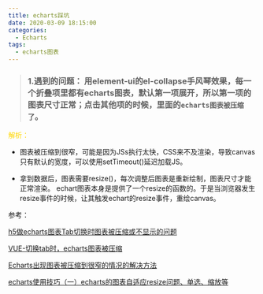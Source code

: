 ```yaml
---
title: echarts踩坑
date: 2020-03-09 18:15:00
categories:
  - Echarts
tags:
  - echarts图表
---
```


> ### 1.遇到的问题： 用element-ui的el-collapse手风琴效果，每一个折叠项里都有echarts图表，默认第一项展开，所以第一项的图表尺寸正常；点击其他项的时候，里面的<code>echarts图表被压缩了</code>。

<font color="gold">解析：</font>

+ 图表被压缩到很窄，可能是因为JSs执行太快，CSS来不及渲染，导致canvas只有默认的宽度，可以使用setTimeout()延迟加载JS。

+ 拿到数据后，图表需要resize()，每次调整后图表是重新绘制，图表尺寸才能正常渲染。  echart图表本身是提供了一个resize的函数的。于是当浏览器发生resize事件的时候，让其触发echart的resize事件，重绘canvas。

参考：

[h5做echarts图表Tab切换时图表被压缩或不显示的问题](https://blog.csdn.net/qq_42279109/article/details/83090534)

[VUE-切换tab时，echarts图表被压缩](https://blog.csdn.net/LzzMandy/article/details/89886749)

[Echarts出现图表被压缩到很窄的情况的解决方法](https://blog.csdn.net/wsln_123456/article/details/100016269)

[echarts使用技巧（一）echarts的图表自适应resize问题、单选、缩放等](https://www.cnblogs.com/goloving/p/9008165.html)




